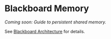 # Blackboard Memory

*Coming soon: Guide to persistent shared memory.*

See [Blackboard Architecture](../architecture/blackboard.md) for details.
